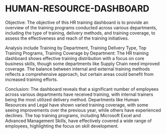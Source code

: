 # HUMAN-RESOURCE-DASHBOARD
Objective:
The objective of this HR training dashboard is to provide an overview of the training programs conducted across various departments, including the type of training, delivery methods, and training coverage, to assess the effectiveness and reach of the training initiatives.

Analysis include
Training by Department, Training Delivery Type, Top Training Programs, Training Coverage by Department:
The HR training dashboard shows effective training distribution with a focus on core business skills, though some departments like Supply Chain need improved coverage. The balance between internal and external training methods reflects a comprehensive approach, but certain areas could benefit from increased training efforts.

Conclusion:
The dashboard reveals that a significant number of employees across various departments have received training, with internal trainers being the most utilized delivery method. Departments like Human Resources and Legal have shown varied training coverage, with some seeing improvements over the previous year, while others have experienced declines. The top training programs, including Microsoft Excel and Advanced Management Skills, have effectively covered a wide range of employees, highlighting the focus on skill development.
